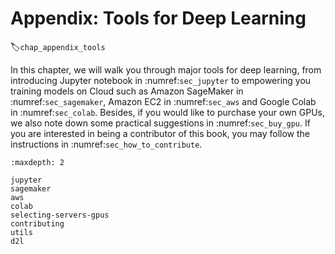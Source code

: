 # Appendix: Tools for Deep Learning
:label:`chap_appendix_tools`

In this chapter, we will walk you through major tools for deep learning, from introducing Jupyter notebook in :numref:`sec_jupyter` to empowering you training models on Cloud such as Amazon SageMaker in :numref:`sec_sagemaker`, Amazon EC2 in :numref:`sec_aws` and Google Colab in :numref:`sec_colab`. Besides, if you would like to purchase your own GPUs, we also note down some practical suggestions in :numref:`sec_buy_gpu`. If you are interested in being a contributor of this book, you may follow the instructions in :numref:`sec_how_to_contribute`.

```toc
:maxdepth: 2

jupyter
sagemaker
aws
colab
selecting-servers-gpus
contributing
utils
d2l
```
